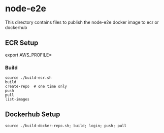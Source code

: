 # node-e2e

This directory contains files to publish the node-e2e docker image to ecr or dockerhub

## ECR Setup

export AWS_PROFILE=<your-aws-profile>

### Build

```
source ./build-ecr.sh
build
create-repo  # one time only
push
pull
list-images
```

## Dockerhub Setup

```
source ./build-docker-repo.sh; build; login; push; pull
```

